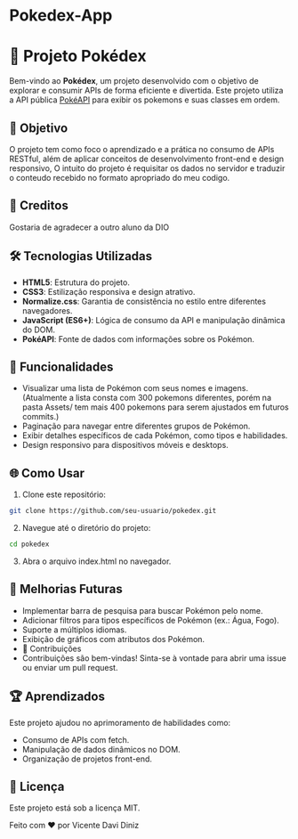 # Pokedex-App
 
# 📖 Projeto Pokédex  

Bem-vindo ao **Pokédex**, um projeto desenvolvido com o objetivo de explorar e consumir APIs de forma eficiente e divertida. Este projeto utiliza a API pública [PokéAPI](https://pokeapi.co/) para exibir os pokemons e suas classes em ordem.

## 🎯 Objetivo  
O projeto tem como foco o aprendizado e a prática no consumo de APIs RESTful, além de aplicar conceitos de desenvolvimento front-end e design responsivo, O intuito do projeto é requisitar os dados no servidor e traduzir o conteudo recebido no formato apropriado do meu codigo.  

## 👏 Creditos 
Gostaria de agradecer a outro aluno da DIO

## 🛠️ Tecnologias Utilizadas  
- **HTML5**: Estrutura do projeto.  
- **CSS3**: Estilização responsiva e design atrativo.  
- **Normalize.css**: Garantia de consistência no estilo entre diferentes navegadores.  
- **JavaScript (ES6+)**: Lógica de consumo da API e manipulação dinâmica do DOM.  
- **PokéAPI**: Fonte de dados com informações sobre os Pokémon.  

## 🚀 Funcionalidades  
- Visualizar uma lista de Pokémon com seus nomes e imagens.  (Atualmente a lista consta com 300 pokemons diferentes, porém na pasta Assets/ tem mais 400 pokemons para serem ajustados em futuros commits.)
- Paginação para navegar entre diferentes grupos de Pokémon.  
- Exibir detalhes específicos de cada Pokémon, como tipos e habilidades.  
- Design responsivo para dispositivos móveis e desktops.  

## 🌐 Como Usar  
1. Clone este repositório:  
```bash  
git clone https://github.com/seu-usuario/pokedex.git
```  
2. Navegue até o diretório do projeto:

```bash
cd pokedex
```
3. Abra o arquivo index.html no navegador.

## 🔧 Melhorias Futuras
- Implementar barra de pesquisa para buscar Pokémon pelo nome.
- Adicionar filtros para tipos específicos de Pokémon (ex.: Água, Fogo).
- Suporte a múltiplos idiomas.
- Exibição de gráficos com atributos dos Pokémon.
- 🎉 Contribuições
- Contribuições são bem-vindas! Sinta-se à vontade para abrir uma issue ou enviar um pull request.

## 🏆 Aprendizados
Este projeto ajudou no aprimoramento de habilidades como:

- Consumo de APIs com fetch.
- Manipulação de dados dinâmicos no DOM.
- Organização de projetos front-end.

## 📜 Licença
Este projeto está sob a licença MIT.

Feito com ❤️ por Vicente Davi Diniz
   
